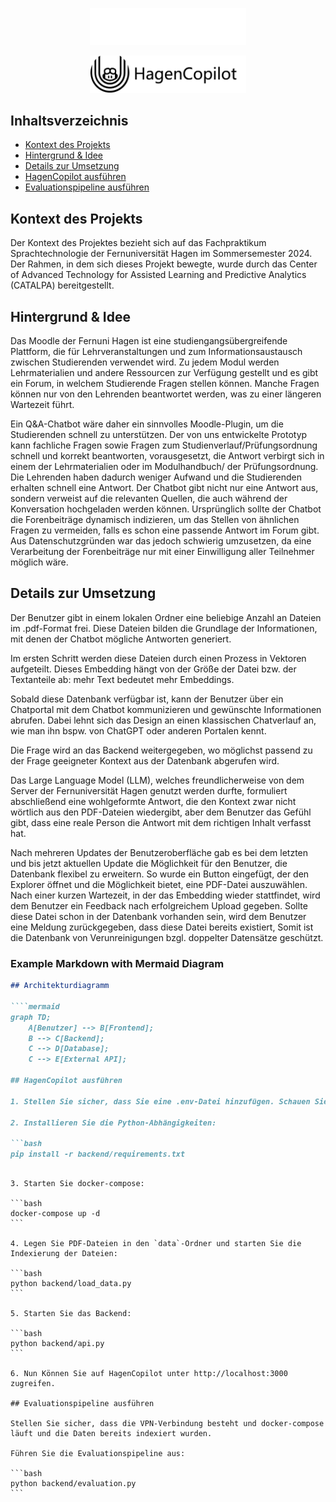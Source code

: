 <p align="center"><img width=250 src="img/hagencopilot_dark.png#gh-dark-mode-only" /></p>
<p align="center"><img width=250 src="img/hagencopilot_light.png#gh-light-mode-only" /></p>

## Inhaltsverzeichnis

- [Kontext des Projekts](#kontext-des-projekts)
- [Hintergrund & Idee](#hintergrund--idee)
- [Details zur Umsetzung](#details-zur-umsetzung)
- [HagenCopilot ausführen](#hagencopilot-ausführen)
- [Evaluationspipeline ausführen](#evaluationspipeline-ausführen)

## Kontext des Projekts

Der Kontext des Projektes bezieht sich auf das Fachpraktikum Sprachtechnologie der Fernuniversität Hagen im Sommersemester 2024. Der Rahmen, in dem sich dieses Projekt bewegte, wurde durch das Center of Advanced Technology for Assisted Learning and Predictive Analytics (CATALPA) bereitgestellt.

## Hintergrund & Idee

Das Moodle der Fernuni Hagen ist eine studiengangsübergreifende Plattform, die für Lehrveranstaltungen und zum Informationsaustausch zwischen Studierenden verwendet wird. Zu jedem Modul werden Lehrmaterialien und andere Ressourcen zur Verfügung gestellt und es gibt ein Forum, in welchem Studierende Fragen stellen können. Manche Fragen können nur von den Lehrenden beantwortet werden, was zu einer längeren Wartezeit führt.

Ein Q&A-Chatbot wäre daher ein sinnvolles Moodle-Plugin, um die Studierenden schnell zu unterstützen. Der von uns entwickelte Prototyp kann fachliche Fragen sowie Fragen zum Studienverlauf/Prüfungsordnung schnell und korrekt beantworten, vorausgesetzt, die Antwort verbirgt sich in einem der Lehrmaterialien oder im Modulhandbuch/ der Prüfungsordnung. Die Lehrenden haben dadurch weniger Aufwand und die Studierenden erhalten schnell eine Antwort. Der Chatbot gibt nicht nur eine Antwort aus, sondern verweist auf die relevanten Quellen, die auch während der Konversation hochgeladen werden können. Ursprünglich sollte der Chatbot die Forenbeiträge dynamisch indizieren, um das Stellen von ähnlichen Fragen zu vermeiden, falls es schon eine passende Antwort im Forum gibt. Aus Datenschutzgründen war das jedoch schwierig umzusetzen, da eine Verarbeitung der Forenbeiträge nur mit einer Einwilligung aller Teilnehmer möglich wäre.

## Details zur Umsetzung

Der Benutzer gibt in einem lokalen Ordner eine beliebige Anzahl an Dateien im .pdf-Format frei. Diese Dateien bilden die Grundlage der Informationen, mit denen der Chatbot mögliche Antworten generiert.

Im ersten Schritt werden diese Dateien durch einen Prozess in Vektoren aufgeteilt. Dieses Embedding hängt von der Größe der Datei bzw. der Textanteile ab: mehr Text bedeutet mehr Embeddings.

Sobald diese Datenbank verfügbar ist, kann der Benutzer über ein Chatportal mit dem Chatbot kommunizieren und gewünschte Informationen abrufen. Dabei lehnt sich das Design an einen klassischen Chatverlauf an, wie man ihn bspw. von ChatGPT oder anderen Portalen kennt.

Die Frage wird an das Backend weitergegeben, wo möglichst passend zu der Frage geeigneter Kontext aus der Datenbank abgerufen wird.

Das Large Language Model (LLM), welches freundlicherweise von dem Server der Fernuniversität Hagen genutzt werden durfte, formuliert abschließend eine wohlgeformte Antwort, die den Kontext zwar nicht wörtlich aus den PDF-Dateien wiedergibt, aber dem Benutzer das Gefühl gibt, dass eine reale Person die Antwort mit dem richtigen Inhalt verfasst hat.

Nach mehreren Updates der Benutzeroberfläche gab es bei dem letzten und bis jetzt aktuellen Update die Möglichkeit für den Benutzer, die Datenbank flexibel zu erweitern. So wurde ein Button eingefügt, der den Explorer öffnet und die Möglichkeit bietet, eine PDF-Datei auszuwählen. Nach einer kurzen Wartezeit, in der das Embedding wieder stattfindet, wird dem Benutzer ein Feedback nach erfolgreichem Upload gegeben. Sollte diese Datei schon in der Datenbank vorhanden sein, wird dem Benutzer eine Meldung zurückgegeben, dass diese Datei bereits existiert, Somit ist die Datenbank von Verunreinigungen bzgl. doppelter Datensätze geschützt.

### Example Markdown with Mermaid Diagram

````markdown
## Architekturdiagramm

````mermaid
graph TD;
    A[Benutzer] --> B[Frontend];
    B --> C[Backend];
    C --> D[Database];
    C --> E[External API];

## HagenCopilot ausführen

1. Stellen Sie sicher, dass Sie eine .env-Datei hinzufügen. Schauen Sie sich die .env-example-Datei an.

2. Installieren Sie die Python-Abhängigkeiten:

```bash
pip install -r backend/requirements.txt
````
````

3. Starten Sie docker-compose:

```bash
docker-compose up -d
```

4. Legen Sie PDF-Dateien in den `data`-Ordner und starten Sie die Indexierung der Dateien:

```bash
python backend/load_data.py
```

5. Starten Sie das Backend:

```bash
python backend/api.py
```

6. Nun Können Sie auf HagenCopilot unter http://localhost:3000 zugreifen.

## Evaluationspipeline ausführen

Stellen Sie sicher, dass die VPN-Verbindung besteht und docker-compose läuft und die Daten bereits indexiert wurden.

Führen Sie die Evaluationspipeline aus:

```bash
python backend/evaluation.py
```
